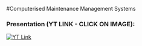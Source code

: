 #Computerised Maintenance Management Systems

### Presentation (YT LINK - CLICK ON IMAGE):
[![YT Link](https://img.youtube.com/vi/MvUd-u6NX9Y/0.jpg)](https://www.youtube.com/watch?v=MvUd-u6NX9Y)

